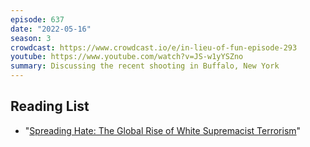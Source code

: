 ```yaml
---
episode: 637
date: "2022-05-16"
season: 3
crowdcast: https://www.crowdcast.io/e/in-lieu-of-fun-episode-293
youtube: https://www.youtube.com/watch?v=JS-w1yYSZno
summary: Discussing the recent shooting in Buffalo, New York
---
```


## Reading List

- "[Spreading Hate: The Global Rise of White Supremacist Terrorism][book]"

[book]: https://www.brookings.edu/books/spreading-hate-the-global-rise-of-white-supremacist-terrorism/
